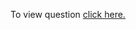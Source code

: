 To view question <a href="https://leetcode.com/problems/lowest-common-ancestor-of-a-binary-search-tree/" target="_blank">click here.</a>